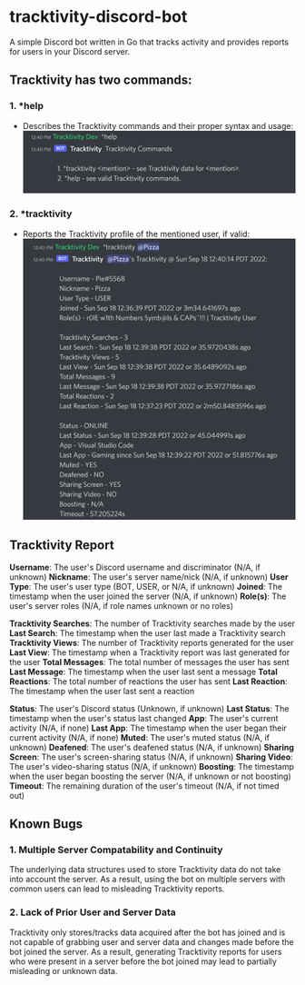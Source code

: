 # tracktivity-discord-bot
A simple Discord bot written in Go that tracks activity and provides reports for users in your Discord server.

## Tracktivity has two commands:

### 1. *help
- Describes the Tracktivity commands and their proper syntax and usage:
![Help command usage and output](docs/help_command.PNG)

### 2. *tracktivity <mention>
- Reports the Tracktivity profile of the mentioned user, if valid:
![Tracktivity command usage and output](docs/tracktivity_command.PNG)

## Tracktivity Report
**Username**: The user's Discord username and discriminator (N/A, if unknown)
**Nickname**: The user's server name/nick (N/A, if unknown)
**User Type**: The user's user type (BOT, USER, or N/A, if unknown)
**Joined**: The timestamp when the user joined the server (N/A, if unknown)
**Role(s)**: The user's server roles (N/A, if role names unknown or no roles)

**Tracktivity Searches**: The number of Tracktivity searches made by the user
**Last Search**: The timestamp when the user last made a Tracktivity search
**Tracktivity Views**: The number of Tracktivity reports generated for the user
**Last View**: The timestamp when a Tracktivity report was last generated for the user
**Total Messages**: The total number of messages the user has sent
**Last Message**: The timestamp when the user last sent a message
**Total Reactions**: The total number of reactions the user has sent
**Last Reaction**: The timestamp when the user last sent a reaction

**Status**: The user's Discord status (Unknown, if unknown)
**Last Status**: The timestamp when the user's status last changed
**App**: The user's current activity (N/A, if none)
**Last App**: The timestamp when the user began their current activity (N/A, if none)
**Muted**: The user's muted status (N/A, if unknown)
**Deafened**: The user's deafened status (N/A, if unknown)
**Sharing Screen**: The user's screen-sharing status (N/A, if unknown)
**Sharing Video**: The user's video-sharing status (N/A, if unknown)
**Boosting**: The timestamp when the user began boosting the server (N/A, if unknown or not boosting)
**Timeout**: The remaining duration of the user's timeout (N/A, if not timed out)

## Known Bugs

### 1. Multiple Server Compatability and Continuity
The underlying data structures used to store Tracktivity data do not take into account the server. As a result, using the bot on multiple servers with common users can lead to misleading Tracktivity reports.

### 2. Lack of Prior User and Server Data
Tracktivity only stores/tracks data acquired after the bot has joined and is not capable of grabbing user and server data and changes made before the bot joined the server. As a result, generating Tracktivity reports for users who were present in a server before the bot joined may lead to partially misleading or unknown data.
